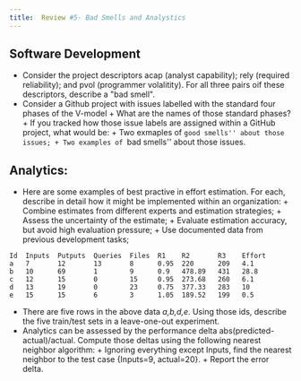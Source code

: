 ```yaml
---
title:  Review #5- Bad Smells and Analystics
---
```


## Software Development

+ Consider the project descriptors
  acap (analyst capability);
  rely (required reliability);
  and pvol (programmer volalitity). For all three pairs oif
  these descriptors, describe a "bad smell".
+ Consider a Github project with issues labelled with the standard
  four phases of the V-model
      + What are the names of those standard phases?
      + If you tracked how those issue labels are assigned within
        a GitHub project, what would be:
	    + Two exmaples of ``good smells'' about those issues;
	    + Two examples of ``bad smells'' about those issues.

## Analytics:

+ Here are some examples of best practive in effort estimation. For each,
  describe in detail how it might be implemented within an organization:
      + Combine estimates from different experts and estimation strategies;
      + Assess the uncertainty of the estimate;
      + Evaluate estimation accuracy, but avoid high evaluation pressure;
      + Use documented data from previous development tasks;
      


```
Id  Inputs  Putputs  Queries  Files  R1    R2       R3    Effort
a   7       12       13       8      0.95  220      209   4.1
b   10      69       1        9      0.9   478.89   431   28.8
c   12      15       0        15     0.95  273.68   260   6.1
d   13      19       0        23     0.75  377.33   283   10
e   15      15       6        3      1.05  189.52   199   0.5
```

+ There are five rows in the above data _a,b,d,e_. Using those ids, describe the
  five train/test sets in a leave-one-out experiment.
+ Analytics can be assessed by the performance delta abs(predicted-actual)/actual.
  Compute those deltas using the following nearest neighbor algorithm:
       + Ignoring everything except Inputs, find the nearest  neighbor to the test case
         {Inputs=9, actual=20}.
       + Report  the error delta.
